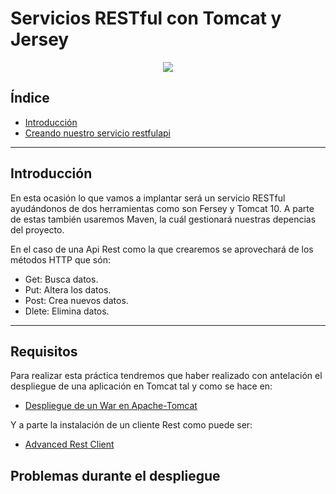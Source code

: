 # Servicios RESTful con Tomcat y Jersey

<div align="center">
    <img src="../Imágenes/Servicios RESTful con Tomcat y Jersey/Portada.png"/>
</div>

## Índice

- [Introducción]()
- [Creando nuestro servicio restfulapi]()

---

## Introducción

En esta ocasión lo que vamos a implantar será un servicio RESTful ayudándonos de dos herramientas como son Fersey y Tomcat 10. A parte de estas también usaremos Maven, la cuál gestionará nuestras depencias del proyecto.

En el caso de una Api Rest como la que crearemos se aprovechará de los métodos HTTP que són:

- Get: Busca datos.
- Put: Altera los datos.
- Post: Crea nuevos datos.
- Dlete: Elimina datos.

---

## Requisitos

Para realizar esta práctica tendremos que haber realizado con antelación el despliegue de una aplicación en Tomcat tal y como se hace en:

- [Despliegue de un War en Apache-Tomcat](https://github.com/RubenGonz/Despliegues/blob/main/Apache/Despliegue%20de%20un%20War%20en%20Apache-Tomcat.md)

Y a parte la instalación de un cliente Rest como puede ser:

- [Advanced Rest Client](https://install.advancedrestclient.com/install)

## Problemas durante el despliegue